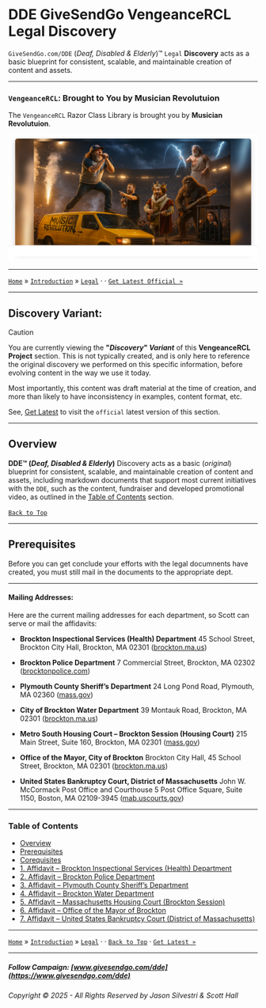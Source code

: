 ﻿# DDE GiveSendGo VengeanceRCL Legal Discovery

`GiveSendGo.com/DDE` (_Deaf, Disabled & Elderly_)™ `Legal` **Discovery** acts as a basic blueprint for consistent, scalable, and maintainable creation of content and assets.

---

### `VengeanceRCL`: Brought to You by Musician Revolutuion

The `VengeanceRCL` Razor Class Library is brought you by **Musician Revolutuion**.

![Musician Revolutuion](https://github.com/JasonSilvestri/VengeanceRCL/blob/master/VengeanceRCL/wwwroot/images/musician-revolution-splash.png)

---

[`Home`](./../../../README.md) » [`Introduction`](../README.md) » [`Legal`](./README.md) · · [`Get Latest Official »`](../../Official/README.md) 

---

## **Discovery Variant:**

> [!CAUTION]
> You are currently viewing the **"_Discovery_" _Variant_** of this **VengeanceRCL Project** section. This is not typically created, and is only here to reference the original discovery we performed on this specific information, before evolving content in the way we use it today.
> 
> Most importantly, this content was draft material at the time of creation, and more than likely to have inconsistency in examples, content format, etc.
>
> See, [Get Latest](../../Official/README.md) to visit the `official` latest version of this section.

---

## **Overview**


**DDE™ (_Deaf, Disabled & Elderly_)** Discovery acts as a basic (_original_) blueprint for consistent, scalable, and maintainable creation of content and assets, including markdown documents that support most current initiatives with the `DDE`, such as the content, fundraiser and developed promotional video, as outlined in the [Table of Contents](#table-of-contents) section.

[`Back to Top`](#table-of-contents)

---

## **Prerequisites**

Before you can get conclude your efforts with the legal documnents have created, you must still mail in the documents to the appropriate dept.

---

#### **Mailing Addresses**:

Here are the current mailing addresses for each department, so Scott can serve or mail the affidavits:

* **Brockton Inspectional Services (Health) Department**
  45 School Street, Brockton City Hall, Brockton, MA 02301 ([brockton.ma.us][1])

* **Brockton Police Department**
  7 Commercial Street, Brockton, MA 02302 ([brocktonpolice.com][2])

* **Plymouth County Sheriff’s Department**
  24 Long Pond Road, Plymouth, MA 02360 ([mass.gov][3])

* **City of Brockton Water Department**
  39 Montauk Road, Brockton, MA 02301 ([brockton.ma.us][4])

* **Metro South Housing Court – Brockton Session (Housing Court)**
  215 Main Street, Suite 160, Brockton, MA 02301 ([mass.gov][5])

* **Office of the Mayor, City of Brockton**
  Brockton City Hall, 45 School Street, Brockton, MA 02301 ([brockton.ma.us][6])

* **United States Bankruptcy Court, District of Massachusetts**
  John W. McCormack Post Office and Courthouse
  5 Post Office Square, Suite 1150, Boston, MA 02109-3945 ([mab.uscourts.gov][7])

[1]: https://brockton.ma.us/city-departments/building/?utm_source=chatgpt.com "Building Department - City of Brockton"
[2]: https://www.brocktonpolice.com/our-department/directions/?utm_source=chatgpt.com "Directions - Brockton Police"
[3]: https://www.mass.gov/locations/plymouth-county-sheriffs-department?utm_source=chatgpt.com "Plymouth County Sheriff's Department - Mass.gov"
[4]: https://brockton.ma.us/contact/?utm_source=chatgpt.com "Contact - City of Brockton"
[5]: https://www.mass.gov/locations/metro-south-housing-court-brockton-session "Metro South Housing Court - Brockton Session | Mass.gov"
[6]: https://brockton.ma.us/government/mayors-office/?utm_source=chatgpt.com "Mayor's Office - City of Brockton"
[7]: https://www.mab.uscourts.gov/court-info/court-locations?utm_source=chatgpt.com "Court Locations | District of Massachusetts"

---

### Table of Contents

- [Overview](#overview)
- [Prerequisites](#prerequisites)
- [Corequisites](#corequisites)
- [1. Affidavit – Brockton Inspectional Services (Health) Department](./AffidavitBrocktonInspectional.md)
- [2. Affidavit – Brockton Police Department](./AffidavitBrocktonPoliceDept.md)
- [3. Affidavit – Plymouth County Sheriff’s Department](./AffidavitPlymouthCountySheriffDept.md)
- [4. Affidavit – Brockton Water Department](./AffidavitBrocktonWaterDept.md)
- [5. Affidavit – Massachusetts Housing Court (Brockton Session)](./AffidavitBrocktonMassHousingCourtDept.md)
- [6. Affidavit – Office of the Mayor of Brockton](./AffidavitOfficeMayorBrocktonDept.md)
- [7. Affidavit – United States Bankruptcy Court (District of Massachusetts)](./AffidavitUSBankruptcyCourt.md)

---

[`Home`](./../../../README.md) » [`Introduction`](../README.md) » [`Legal`](./README.md) · · [`Back to Top`](#table-of-contents) · [`Get Latest »`](../../Official/README.md) 

---

##### Follow Campaign: [www.givesendgo.com/dde](https://www.givesendgo.com/dde)

###### Copyright © 2025 - All Rights Reserved by Jason Silvestri & Scott Hall